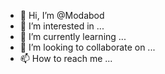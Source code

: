 - 👋 Hi, I’m @Modabod
- 👀 I’m interested in ...
- 🌱 I’m currently learning ...
- 💞️ I’m looking to collaborate on ...
- 📫 How to reach me ...

<!---
Modabod/Modabod is a ✨ special ✨ repository because its `README.md` (this file) appears on your GitHub profile.
You can click the Preview link to take a look at your changes.
--->
